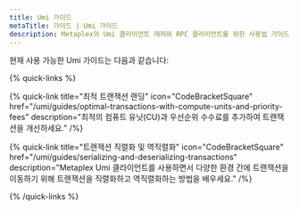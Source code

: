 ```yaml
---
title: Umi 가이드
metaTitle: 가이드 | Umi 가이드
description: Metaplex의 Umi 클라이언트 래퍼와 RPC 클라이언트를 위한 사용법 가이드.
---
```


현재 사용 가능한 Umi 가이드는 다음과 같습니다:

{% quick-links %}

{% quick-link title="최적 트랜잭션 랜딩" icon="CodeBracketSquare" href="/umi/guides/optimal-transactions-with-compute-units-and-priority-fees" description="최적의 컴퓨트 유닛(CU)과 우선순위 수수료를 추가하여 트랜잭션을 개선하세요." /%}

{% quick-link title="트랜잭션 직렬화 및 역직렬화" icon="CodeBracketSquare" href="/umi/guides/serializing-and-deserializing-transactions" description="Metaplex Umi 클라이언트를 사용하면서 다양한 환경 간에 트랜잭션을 이동하기 위해 트랜잭션을 직렬화하고 역직렬화하는 방법을 배우세요." /%}

{% /quick-links %}